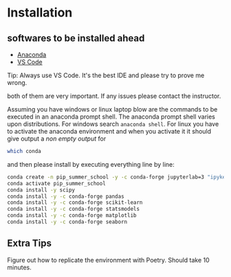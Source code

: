 # Installation
## softwares to be installed ahead
- [Anaconda](https://www.anaconda.com/download)
- [VS Code](https://code.visualstudio.com/)

Tip: Always use VS Code. It's the best IDE and please try to prove me wrong. 

both of them are very important. If any issues please contact the instructor. 


Assuming you have windows or linux laptop blow are the commands to be executed in an anaconda prompt shell. The anaconda prompt shell varies upon distributions. For windows search ```anaconda shell```. For linux you have to activate the anaconda environment and when you activate it it should give output a *non empty output* for

```bash
which conda
```
and then please install by executing everything line by line:
```bash
conda create -n pip_summer_school -y -c conda-forge jupyterlab=3 "ipykernel>=6" xeus-python python=3.8
conda activate pip_summer_school
conda install -y scipy
conda install -y -c conda-forge pandas
conda install -y -c conda-forge scikit-learn
conda install -y -c conda-forge statsmodels
conda install -y -c conda-forge matplotlib
conda install -y -c conda-forge seaborn
```

## Extra Tips
Figure out how to replicate the environment with Poetry. Should take 10 minutes. 